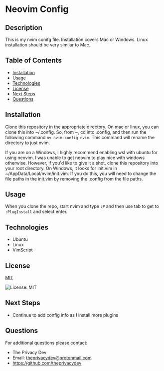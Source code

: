

# Neovim Config

## Description
This is my nvim conifg file. Installation covers Mac or Windows. Linux installation should be very similar to Mac. 

## Table of Contents
  - [Installation](#installation)
  - [Usage](#usage)
  - [Technologies](#technologies)
  - [License](#license)
  - [Next Steps](#next-steps)
  - [Questions](#questions)


## Installation
Clone this repository in the appropriate directory. On mac or linux, you can clone this into ~/.config. So, from ~, cd into .config, and then run the following command `mv nvim-config nvim`. This command will rename the directory to just nvim. 

If you are on a Windows, I highly recommend enabling wsl with ubuntu for using neovim. I was unable to get neovim to play nice with windows otherwise. However, if you'd like to give it a shot, clone this repository into your root directory. On Windows, it looks for init.vim in ~/AppData/Local/nvim/init.vim. If you do this, you will need to change the file paths in the init.vim by removing the .config from the file paths.

## Usage
When you clone the repo, start nvim and type `:P` and then use tab to get to `:PlugInstall` and select enter.

## Technologies
* Ubuntu 
* Linux 
* VimScript 

## License


  [MIT](https://opensource.org/licenses/MIT)
  

  ![License: MIT](https://img.shields.io/badge/License-MIT-9cf)

## Next Steps
* Continue to add config info as I install more plugins

## Questions
For additional questions please contact:
* The Privacy Dev
* Email: theprivacydev@protonmail.com
* https://github.com/theprivacydev
